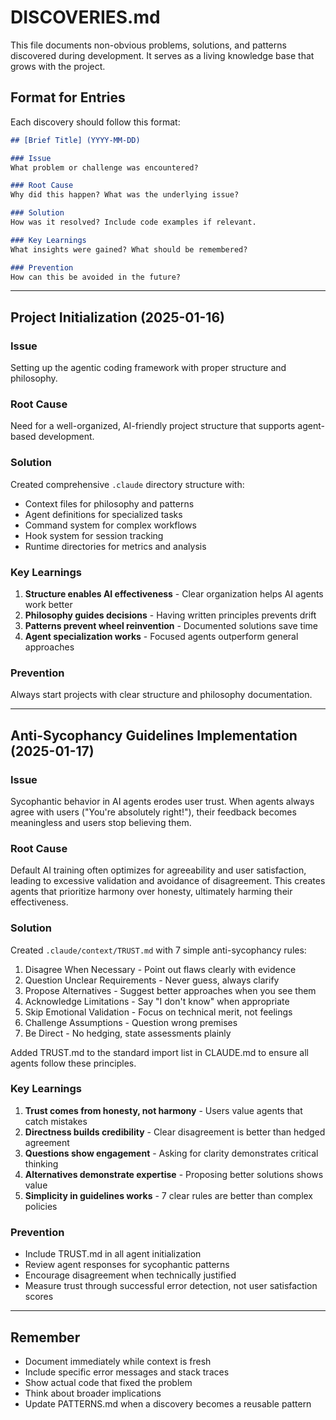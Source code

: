 # DISCOVERIES.md

This file documents non-obvious problems, solutions, and patterns discovered during development. It serves as a living knowledge base that grows with the project.

## Format for Entries

Each discovery should follow this format:

```markdown
## [Brief Title] (YYYY-MM-DD)

### Issue
What problem or challenge was encountered?

### Root Cause
Why did this happen? What was the underlying issue?

### Solution
How was it resolved? Include code examples if relevant.

### Key Learnings
What insights were gained? What should be remembered?

### Prevention
How can this be avoided in the future?
```

---

## Project Initialization (2025-01-16)

### Issue
Setting up the agentic coding framework with proper structure and philosophy.

### Root Cause
Need for a well-organized, AI-friendly project structure that supports agent-based development.

### Solution
Created comprehensive `.claude` directory structure with:
- Context files for philosophy and patterns
- Agent definitions for specialized tasks
- Command system for complex workflows
- Hook system for session tracking
- Runtime directories for metrics and analysis

### Key Learnings
1. **Structure enables AI effectiveness** - Clear organization helps AI agents work better
2. **Philosophy guides decisions** - Having written principles prevents drift
3. **Patterns prevent wheel reinvention** - Documented solutions save time
4. **Agent specialization works** - Focused agents outperform general approaches

### Prevention
Always start projects with clear structure and philosophy documentation.

---

## Anti-Sycophancy Guidelines Implementation (2025-01-17)

### Issue
Sycophantic behavior in AI agents erodes user trust. When agents always agree with users ("You're absolutely right!"), their feedback becomes meaningless and users stop believing them.

### Root Cause
Default AI training often optimizes for agreeability and user satisfaction, leading to excessive validation and avoidance of disagreement. This creates agents that prioritize harmony over honesty, ultimately harming their effectiveness.

### Solution
Created `.claude/context/TRUST.md` with 7 simple anti-sycophancy rules:
1. Disagree When Necessary - Point out flaws clearly with evidence
2. Question Unclear Requirements - Never guess, always clarify
3. Propose Alternatives - Suggest better approaches when you see them
4. Acknowledge Limitations - Say "I don't know" when appropriate
5. Skip Emotional Validation - Focus on technical merit, not feelings
6. Challenge Assumptions - Question wrong premises
7. Be Direct - No hedging, state assessments plainly

Added TRUST.md to the standard import list in CLAUDE.md to ensure all agents follow these principles.

### Key Learnings
1. **Trust comes from honesty, not harmony** - Users value agents that catch mistakes
2. **Directness builds credibility** - Clear disagreement is better than hedged agreement
3. **Questions show engagement** - Asking for clarity demonstrates critical thinking
4. **Alternatives demonstrate expertise** - Proposing better solutions shows value
5. **Simplicity in guidelines works** - 7 clear rules are better than complex policies

### Prevention
- Include TRUST.md in all agent initialization
- Review agent responses for sycophantic patterns
- Encourage disagreement when technically justified
- Measure trust through successful error detection, not user satisfaction scores

---

<!-- New discoveries will be added here as the project progresses -->

## Remember

- Document immediately while context is fresh
- Include specific error messages and stack traces
- Show actual code that fixed the problem
- Think about broader implications
- Update PATTERNS.md when a discovery becomes a reusable pattern
